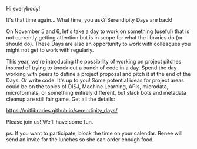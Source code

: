 Hi everybody!

It's that time again... What time, you ask? Serendipity Days are back! 

On November 5 and 6, let's take a day to work on something (useful) that is not currently getting attention but is in scope for what the libraries do (or should do). These Days are also an opportunity to work with colleagues you might not get to work with regularly. 

This year, we're introducing the possibility of working on project pitches instead of trying to knock out a bunch of code in a day. Spend the day working with peers to define a project proposal and pitch it at the end of the Days. Or write code. It's up to you! Some potential ideas for project areas could be on the topics of DISJ, Machine Learning, APIs, microdata, microformats, or something entirely different, but slack bots and metadata cleanup are still fair game. Get all the details: 

https://mitlibraries.github.io/serendipity_days/

Please join us! We'll have some fun.

ps. If you want to participate, block the time on your calendar. Renee will send an invite for the lunches so she can order enough food.

